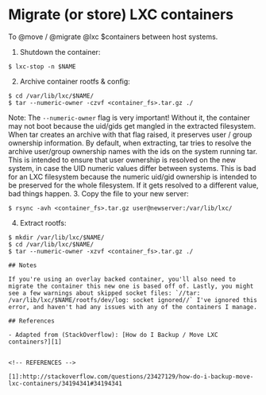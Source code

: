 # Migrate (or store) LXC containers

To @move / @migrate @lxc $containers between host systems.

1. Shutdown the container:
```shell
$ lxc-stop -n $NAME
```
2. Archive container rootfs & config:
```shell
$ cd /var/lib/lxc/$NAME/
$ tar --numeric-owner -czvf <container_fs>.tar.gz ./
```
Note: The `--numeric-owner` flag is very important! Without it, the container may not boot because the uid/gids get mangled in the extracted filesystem. When tar creates an archive with that flag raised, it preserves user / group ownership information. By default, when extracting, tar tries to resolve the archive user/group ownership names with the ids on the system running tar. This is intended to ensure that user ownership is resolved on the new system, in case the UID numeric values differ between systems. This is bad for an LXC filesystem because the numeric uid/gid ownership is intended to be preserved for the whole filesystem. If it gets resolved to a different value, bad things happen.
3. Copy the file to your new server:
```shell
$ rsync -avh <container_fs>.tar.gz user@newserver:/var/lib/lxc/
```
4. Extract rootfs:
```
$ mkdir /var/lib/lxc/$NAME/
$ cd /var/lib/lxc/$NAME/
$ tar --numeric-owner -xzvf <container_fs>.tar.gz ./

## Notes

If you're using an overlay backed container, you'll also need to migrate the container this new one is based off of. Lastly, you might see a few warnings about skipped socket files: `//tar: /var/lib/lxc/$NAME/rootfs/dev/log: socket ignored//` I've ignored this error, and haven't had any issues with any of the containers I manage.

## References

- Adapted from (StackOverflow): [How do I Backup / Move LXC containers?][1]


<!-- REFERENCES -->

[1]:http://stackoverflow.com/questions/23427129/how-do-i-backup-move-lxc-containers/34194341#34194341
